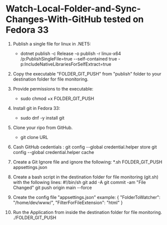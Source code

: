 # Watch-Local-Folder-and-Sync-Changes-With-GitHub tested on Fedora 33

1. Publish a single file for linux in .NET5:
    - dotnet publish -c Release -o publish -r linux-x64 /p:PublishSingleFile=true --self-contained true -p:IncludeNativeLibrariesForSelfExtract=true
    
2. Copy the executable "FOLDER_GIT_PUSH" from "publish" folder to your destination folder for file monitoring.

3. Provide permissions to the executable:
    - sudo chmod +x FOLDER_GIT_PUSH
   
4. Install git in Fedora 33:
    - sudo dnf -y install git
   
5. Clone your ripo from GitHub.
    - git clone URL
    
6. Cash GitHub cedentials :
   git config --global credential.helper store
   git config --global credential.helper cache
   
7. Create a Git Ignore file and ignore the following:
   *.sh
   FOLDER_GIT_PUSH
   appsettings.json
   
7. Create a bash script in the destination folder for file monitoring (git.sh) with the following lines:
   #!/bin/sh
   git add -A
   git commit -am "File Changed"
   git push origin main --force
   
 9. Create the config file "appsettings.json" example:
    {
       "FolderToWatcher": "/home/dev/www/",
       "FilterForFileExtension": "html"
    }
     
10. Run the Application from inside the destination folder for file monitoring. 
    ./FOLDER_GIT_PUSH



